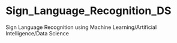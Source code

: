 # Sign_Language_Recognition_DS

Sign Language Recognition using Machine Learning/Artificial Intelligence/Data Science

